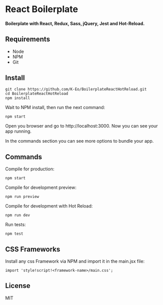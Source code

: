 # React Boilerplate

#### Boilerplate with React, Redux, Sass, jQuery, Jest and Hot-Reload.

## Requirements

* Node
* NPM
* Git

## Install

```
git clone https://github.com/K-Eo/BoilerplateReactHotReload.git
cd BoilerplateReactHotReload
npm install
```
Wait to NPM install, then run the next command:
```
npm start
```
Open you browser and go to http://localhost:3000. Now you can see your app running.

In the commands section you can see more options to bundle your app.

## Commands

Compile for production:
```
npm start
```

Compile for development preview:
```
npm run preview
```

Compile for development with Hot Reload:
```
npm run dev
```

Run tests:
```
npm test
```

## CSS Frameworks

Install any css Framework via NPM and import it in the main.jsx file:
```
import 'style!script!<framework-name>/main.css';
```

## License
MIT
